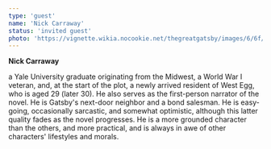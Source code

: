 ```yaml
---
type: 'guest'
name: 'Nick Carraway'
status: 'invited guest'
photo: 'https://vignette.wikia.nocookie.net/thegreatgatsby/images/6/6f/Nick.png/revision/latest/scale-to-width-down/250?cb=20130125235258'
---
```


**Nick Carraway**

a Yale University graduate originating from the Midwest, a World War I veteran, and, at the start of the plot, a newly
arrived resident of West Egg, who is aged 29 (later 30). He also serves as the first-person narrator of the novel.
He is Gatsby's next-door neighbor and a bond salesman. He is easy-going, occasionally sarcastic, and somewhat optimistic,
although this latter quality fades as the novel progresses. He is a more grounded character than the others, and more
practical, and is always in awe of other characters' lifestyles and morals.